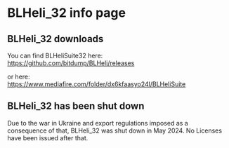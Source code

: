 # BLHeli\_32 info page

## BLHeli\_32 downloads

You can find BLHeliSuite32 here:
https://github.com/bitdump/BLHeli/releases

or here:  
https://www.mediafire.com/folder/dx6kfaasyo24l/BLHeliSuite  


## BLHeli\_32 has been shut down

Due to the war in Ukraine and export regulations imposed as a consequence of that, BLHeli\_32 was shut down in May 2024. No Licenses have been issued after that.

